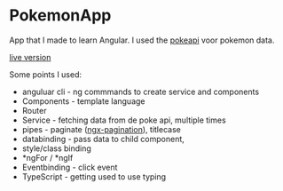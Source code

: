 # PokemonApp

App that I made to learn Angular. I used the [pokeapi](https://pokeapi.co/) voor pokemon data. 


[live version](https://stoic-swartz-98e9a8.netlify.app/)

Some points I used:
- anguluar cli - ng commmands to create service and components
- Components - template language
- Router
- Service - fetching data from de poke api, multiple times
- pipes - paginate ([ngx-pagination](https://www.npmjs.com/package/ngx-pagination)), titlecase 
- databinding - pass data to child component, 
- style/class binding
- *ngFor / *ngIf
- Eventbinding - click event
- TypeScript - getting used to use typing
